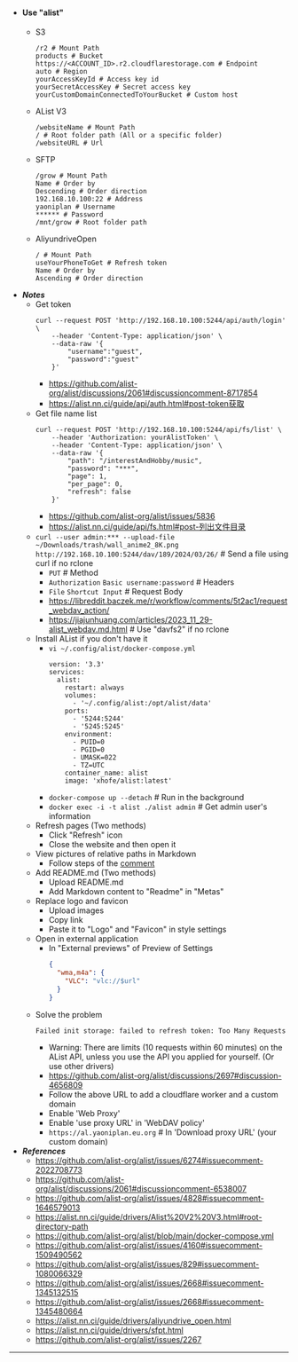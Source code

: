 - #### Use "alist"
    - S3
      ```
      /r2 # Mount Path
      products # Bucket
      https://<ACCOUNT_ID>.r2.cloudflarestorage.com # Endpoint
      auto # Region
      yourAccessKeyId # Access key id
      yourSecretAccessKey # Secret access key
      yourCustomDomainConnectedToYourBucket # Custom host
      ```
    - AList V3
      ```
      /websiteName # Mount Path
      / # Root folder path (All or a specific folder)
      /websiteURL # Url
      ```
    - SFTP
      ```
      /grow # Mount Path
      Name # Order by
      Descending # Order direction
      192.168.10.100:22 # Address
      yaoniplan # Username
      ****** # Password
      /mnt/grow # Root folder path
      ```
    - AliyundriveOpen
      ```
      / # Mount Path
      useYourPhoneToGet # Refresh token
      Name # Order by
      Ascending # Order direction
      ```
- ***Notes***
    - Get token
      ```
      curl --request POST 'http://192.168.10.100:5244/api/auth/login' \
          --header 'Content-Type: application/json' \
          --data-raw '{
              "username":"guest",
              "password":"guest"
          }'
      ```
        - https://github.com/alist-org/alist/discussions/2061#discussioncomment-8717854
        - https://alist.nn.ci/guide/api/auth.html#post-token获取
    - Get file name list
      ```
      curl --request POST 'http://192.168.10.100:5244/api/fs/list' \
          --header 'Authorization: yourAlistToken' \
          --header 'Content-Type: application/json' \
          --data-raw '{
              "path": "/interestAndHobby/music",
              "password": "***",
              "page": 1,
              "per_page": 0,
              "refresh": false
          }'
      ```
        - https://github.com/alist-org/alist/issues/5836
        - https://alist.nn.ci/guide/api/fs.html#post-列出文件目录
    - `curl --user admin:*** --upload-file ~/Downloads/trash/wall_anime2_8K.png http://192.168.10.100:5244/dav/189/2024/03/26/` # Send a file using curl if no rclone
        - `PUT` # Method
        - `Authorization` `Basic username:password` # Headers
        - `File` `Shortcut Input` # Request Body
        - https://libreddit.baczek.me/r/workflow/comments/5t2ac1/request_webdav_action/
        - https://jiajunhuang.com/articles/2023_11_29-alist_webdav.md.html # Use "davfs2" if no rclone
    - Install AList if you don't have it
        - `vi ~/.config/alist/docker-compose.yml`
          ```
          version: '3.3'
          services:
            alist:
              restart: always
              volumes:
                - '~/.config/alist:/opt/alist/data'
              ports:
                - '5244:5244'
                - '5245:5245'
              environment:
                - PUID=0
                - PGID=0
                - UMASK=022
                - TZ=UTC
              container_name: alist
              image: 'xhofe/alist:latest'
          ```
        - `docker-compose up --detach` # Run in the background
        - `docker exec -i -t alist ./alist admin` # Get admin user's information
    - Refresh pages (Two methods)
        - Click "Refresh" icon
        - Close the website and then open it
    - View pictures of relative paths in Markdown
        - Follow steps of the [comment](https://github.com/alist-org/alist/issues/996#issuecomment-1404824642)
    - Add README.md (Two methods)
        - Upload README.md
        - Add Markdown content to "Readme" in "Metas"
    - Replace logo and favicon
        - Upload images
        - Copy link
        - Paste it to "Logo" and "Favicon" in style settings
    - Open in external application
        - In "External previews" of Preview of Settings
          ```json
          {
            "wma,m4a": {
              "VLC": "vlc://$url"
            }
          }
          ```
    - Solve the problem
      ```
      Failed init storage: failed to refresh token: Too Many Requests
      ```
        - Warning: There are limits (10 requests within 60 minutes) on the AList API, unless you use the API you applied for yourself. (Or use other drivers)
        - https://github.com/alist-org/alist/discussions/2697#discussion-4656809
        - Follow the above URL to add a cloudflare worker and a custom domain
        - Enable 'Web Proxy'
        - Enable 'use proxy URL' in 'WebDAV policy'
        - `https://al.yaoniplan.eu.org` # In 'Download proxy URL' (your custom domain)
- ***References***
    - https://github.com/alist-org/alist/issues/6274#issuecomment-2022708773
    - https://github.com/alist-org/alist/discussions/2061#discussioncomment-6538007
    - https://github.com/alist-org/alist/issues/4828#issuecomment-1646579013
    - https://alist.nn.ci/guide/drivers/Alist%20V2%20V3.html#root-directory-path
    - https://github.com/alist-org/alist/blob/main/docker-compose.yml
    - https://github.com/alist-org/alist/issues/4160#issuecomment-1509490562
    - https://github.com/alist-org/alist/issues/829#issuecomment-1080066329
    - https://github.com/alist-org/alist/issues/2668#issuecomment-1345132515
    - https://github.com/alist-org/alist/issues/2668#issuecomment-1345480664
    - https://alist.nn.ci/guide/drivers/aliyundrive_open.html
    - https://alist.nn.ci/guide/drivers/sfpt.html
    - https://github.com/alist-org/alist/issues/2267
- ---
